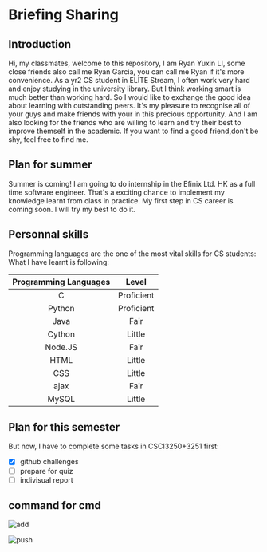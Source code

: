 # Briefing Sharing 
## Introduction
Hi, my classmates, welcome to this repository, I am Ryan Yuxin LI, some close friends also call me Ryan Garcia, you can call me Ryan if it's more convenience.
As a yr2 CS student in ELITE Stream, I often work very hard and enjoy studying in the university library. But I think working smart is much better than working hard. So I would like to exchange the good idea about learning with outstanding peers. It's my pleasure to recognise all of your guys and make friends with your in this precious opportunity. And I am also looking for the friends who are willing to learn and try their best to improve themself in the academic. If you want to find a good friend,don't be shy, feel free to find me.

## Plan for summer
Summer is coming! I am going to do internship in the Efinix Ltd. HK as a full time software engineer. That's a exciting chance to implement my knowledge learnt from class in practice. My first step in CS career is coming soon. I will try my best to do it.

## Personnal skills
Programming languages are the one of the most vital skills for CS students:
What I have learnt is following:

| Programming Languages| Level |
|:-----------------------:| :----------------: |
| C                     | Proficient    |
| Python                | Proficient    |
| Java                  | Fair          |
| Cython                | Little        |
| Node.JS               | Fair          |
| HTML                  | Little        |
| CSS                   | Little        |
| ajax                  | Fair          |
| MySQL                 | Little        |

## Plan for this semester
But now, I have to complete some tasks in CSCI3250+3251 first:

- [x] github challenges
- [ ] prepare for quiz
- [ ] indivisual report

## command for cmd

![add]( http://github.com/csci3250-2019/student-1155107874/add.png "add")

![push]( http://github.com/csci3250-2019/student-1155107874/push.png "push")
